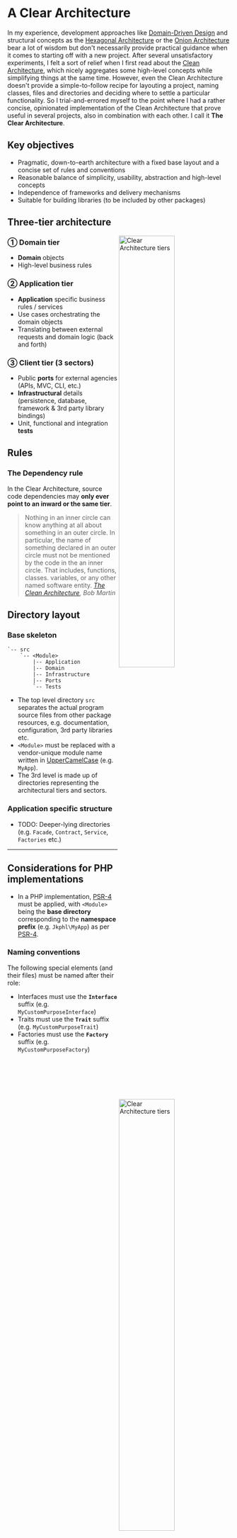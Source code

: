 # A Clear Architecture

In my experience, development approaches like [Domain-Driven Design](https://en.wikipedia.org/wiki/Domain-driven_design) and structural concepts as the [Hexagonal Architecture](http://alistair.cockburn.us/Hexagonal+architecture) or the [Onion Architecture](http://jeffreypalermo.com/blog/the-onion-architecture-part-1/) bear a lot of wisdom but don't necessarily provide practical guidance when it comes to starting off with a new project. After several unsatisfactory experiments, I felt a sort of relief when I first read about the [Clean Architecture](https://8thlight.com/blog/uncle-bob/2012/08/13/the-clean-architecture.html "The Clean Architecture by Bob Martin"), which nicely aggregates some high-level concepts while simplifying things at the same time. However, even the Clean Architecture doesn't provide a simple-to-follow recipe for layouting a project, naming classes, files and directories and deciding where to settle a particular functionality. So I trial-and-errored myself to the point where I had a rather concise, opinionated implementation of the Clean Architecture that prove useful in several projects, also in combination with each other. I call it **The Clear Architecture**.  


## Key objectives

* Pragmatic, down-to-earth architecture with a fixed base layout and a concise set of rules and conventions
* Reasonable balance of simplicity, usability, abstraction and high-level concepts
* Independence of frameworks and delivery mechanisms
* Suitable for building libraries (to be included by other packages)


## Three-tier architecture

<img src="https://cdn.rawgit.com/jkphl/generator-cleanphp/3306407b/doc/clear-architecture-domain-application-client-tiers.svg" alt="Clear Architecture tiers" align="right" width="50%"/>

### ① Domain tier

* **Domain** objects
* High-level business rules

### ② Application tier

* **Application** specific business rules / services
* Use cases orchestrating the domain objects
* Translating between external requests and domain logic (back and forth)

### ③ Client tier (3 sectors)

* Public **ports** for external agencies (APIs, MVC, CLI, etc.)
* **Infrastructural** details (persistence, database, framework & 3rd party library bindings)
* Unit, functional and integration **tests**  


## Rules

### The Dependency rule

<img src="https://cdn.rawgit.com/jkphl/generator-cleanphp/3306407b/doc/clear-architecture-dependency-rule.svg" alt="Clear Architecture tiers" align="right" width="50%"/>

In the Clear Architecture, source code dependencies may **only ever point to an inward or the same tier**.

> Nothing in an inner circle can know anything at all about something in an outer circle. In particular, the name of something declared in an outer circle must not be mentioned by the code in the an inner circle. That includes, functions, classes. variables, or any other named software entity.
> *[The Clean Architecture](https://8thlight.com/blog/uncle-bob/2012/08/13/the-clean-architecture.html), Bob Martin*


## Directory layout

### Base skeleton

```
`-- src
    `-- <Module> 
        |-- Application
        |-- Domain
        |-- Infrastructure
        |-- Ports
        `-- Tests
```

* The top level directory `src` separates the actual program source files from other package resources, e.g. documentation, configuration, 3rd party libraries etc. 
* `<Module>` must be replaced with a vendor-unique module name written in [UpperCamelCase] (e.g. `MyApp`).
* The 3rd level is made up of directories representing the architectural tiers and sectors.

### Application specific structure

* TODO: Deeper-lying directories (e.g. `Facade`, `Contract`, `Service`, `Factories` etc.) 
___

## Considerations for PHP implementations

* In a PHP implementation, [PSR-4] must be applied, with `<Module>` being the **base directory** corresponding to the **namespace prefix** (e.g. `Jkphl\MyApp`) as per [PSR-4].


### Naming conventions

The following special elements (and their files) must be named after their role:

* Interfaces must use the **`Interface`** suffix (e.g. `MyCustomPurposeInterface`)
* Traits must use the **`Trait`** suffix (e.g. `MyCustomPurposeTrait`)
* Factories must use the **`Factory`** suffix (e.g. `MyCustomPurposeFactory`)

[UpperCamelCase]: https://en.wikipedia.org/wiki/Camel_case
[PSR-4]: http://www.php-fig.org/psr/psr-4/
